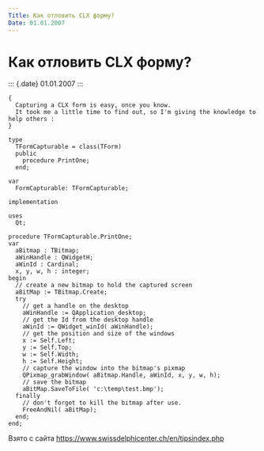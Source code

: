 ```yaml
---
Title: Как отловить CLX форму?
Date: 01.01.2007
---
```



Как отловить CLX форму?
=======================

::: {.date}
01.01.2007
:::

    { 
      Capturing a CLX form is easy, once you know. 
      It took me a little time to find out, so I'm giving the knowledge to help others : 
    } 
     
    type 
      TFormCapturable = class(TForm) 
      public 
        procedure PrintOne; 
      end; 
     
    var 
      FormCapturable: TFormCapturable; 
     
    implementation 
     
    uses 
      Qt; 
     
    procedure TFormCapturable.PrintOne; 
    var 
      aBitmap : TBitmap; 
      aWinHandle : QWidgetH; 
      aWinId : Cardinal; 
      x, y, w, h : integer; 
    begin 
      // create a new bitmap to hold the captured screen 
      aBitMap := TBitmap.Create; 
      try 
        // get a handle on the desktop 
        aWinHandle := QApplication_desktop; 
        // get the Id from the desktop handle 
        aWinId := QWidget_winId( aWinHandle); 
        // get the position and size of the windows 
        x := Self.Left; 
        y := Self.Top; 
        w := Self.Width; 
        h := Self.Height; 
        // capture the window into the bitmap's pixmap 
        QPixmap_grabWindow( aBitmap.Handle, aWinId, x, y, w, h); 
        // save the bitmap 
        aBitMap.SaveToFile( 'c:\temp\test.bmp'); 
      finally 
        // don't forget to kill the bitmap after use. 
        FreeAndNil( aBitMap); 
      end; 
    end; 

Взято с сайта <https://www.swissdelphicenter.ch/en/tipsindex.php>
